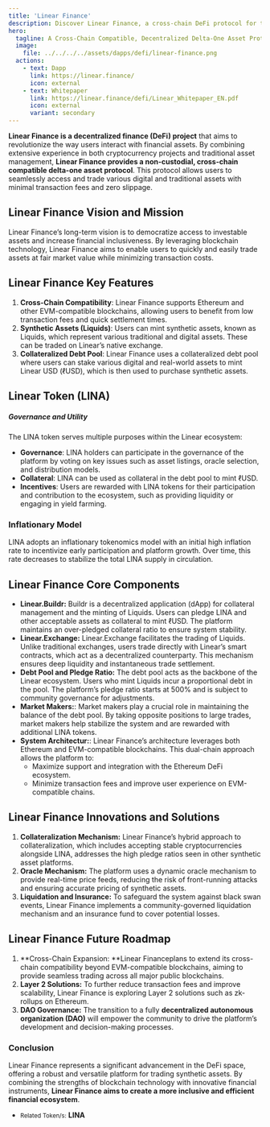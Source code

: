 ```yaml
---
title: 'Linear Finance'
description: Discover Linear Finance, a cross-chain DeFi protocol for trading synthetic assets with low fees and deep liquidity.
hero:
  tagline: A Cross-Chain Compatible, Decentralized Delta-One Asset Protocol.
  image: 
    file: ../../../../assets/dapps/defi/linear-finance.png
  actions:
    - text: Dapp
      link: https://linear.finance/
      icon: external
    - text: Whitepaper
      link: https://linear.finance/defi/Linear_Whitepaper_EN.pdf
      icon: external
      variant: secondary
---
```


**Linear Finance is a decentralized finance (DeFi) project** that aims to revolutionize the way users interact with financial assets. By combining extensive experience in both cryptocurrency projects and traditional asset management, **Linear Finance provides a non-custodial, cross-chain compatible delta-one asset protocol**. This protocol allows users to seamlessly access and trade various digital and traditional assets with minimal transaction fees and zero slippage.

## Linear Finance **Vision and Mission**
Linear Finance’s long-term vision is to democratize access to investable assets and increase financial inclusiveness. By leveraging blockchain technology, Linear Finance aims to enable users to quickly and easily trade assets at fair market value while minimizing transaction costs.

## Linear Finance Key Features
1. **Cross-Chain Compatibility**: Linear Finance supports Ethereum and other EVM-compatible blockchains, allowing users to benefit from low transaction fees and quick settlement times.
2. **Synthetic Assets (Liquids)**: Users can mint synthetic assets, known as Liquids, which represent various traditional and digital assets. These can be traded on Linear’s native exchange.
3. **Collateralized Debt Pool**: Linear Finance uses a collateralized debt pool where users can stake various digital and real-world assets to mint Linear USD (ℓUSD), which is then used to purchase synthetic assets.

## Linear Token (LINA)
##### Governance and Utility

The LINA token serves multiple purposes within the Linear ecosystem:
- **Governance**: LINA holders can participate in the governance of the platform by voting on key issues such as asset listings, oracle selection, and distribution models.
- **Collateral**: LINA can be used as collateral in the debt pool to mint ℓUSD.
- **Incentives**: Users are rewarded with LINA tokens for their participation and contribution to the ecosystem, such as providing liquidity or engaging in yield farming.

### Inflationary Model
LINA adopts an inflationary tokenomics model with an initial high inflation rate to incentivize early participation and platform growth. Over time, this rate decreases to stabilize the total LINA supply in circulation.

## Linear Finance Core Components
- **Linear.Buildr:** Buildr is a decentralized application (dApp) for collateral management and the minting of Liquids. Users can pledge LINA and other acceptable assets as collateral to mint ℓUSD. The platform maintains an over-pledged collateral ratio to ensure system stability.
- **Linear.Exchange:** Linear.Exchange facilitates the trading of Liquids. Unlike traditional exchanges, users trade directly with Linear’s smart contracts, which act as a decentralized counterparty. This mechanism ensures deep liquidity and instantaneous trade settlement.
- **Debt Pool and Pledge Ratio:** The debt pool acts as the backbone of the Linear ecosystem. Users who mint Liquids incur a proportional debt in the pool. The platform’s pledge ratio starts at 500% and is subject to community governance for adjustments.
- **Market Makers:**: Market makers play a crucial role in maintaining the balance of the debt pool. By taking opposite positions to large trades, market makers help stabilize the system and are rewarded with additional LINA tokens.
- **System Architectur:**: Linear Finance’s architecture leverages both Ethereum and EVM-compatible blockchains. This dual-chain approach allows the platform to:
    - Maximize support and integration with the Ethereum DeFi ecosystem.
    - Minimize transaction fees and improve user experience on EVM-compatible chains.

## Linear Finance Innovations and Solutions
1. **Collateralization Mechanism:** Linear Finance’s hybrid approach to collateralization, which includes accepting stable cryptocurrencies alongside LINA, addresses the high pledge ratios seen in other synthetic asset platforms.
2. **Oracle Mechanism:** The platform uses a dynamic oracle mechanism to provide real-time price feeds, reducing the risk of front-running attacks and ensuring accurate pricing of synthetic assets.
3. **Liquidation and Insurance:** To safeguard the system against black swan events, Linear Finance implements a community-governed liquidation mechanism and an insurance fund to cover potential losses.

## Linear Finance Future Roadmap
1. **Cross-Chain Expansion: **Linear Financeplans to extend its cross-chain compatibility beyond EVM-compatible blockchains, aiming to provide seamless trading across all major public blockchains.
2. **Layer 2 Solutions:** To further reduce transaction fees and improve scalability, Linear Finance is exploring Layer 2 solutions such as zk-rollups on Ethereum.
3. **DAO Governance:** The transition to a fully **decentralized autonomous organization (DAO)** will empower the community to drive the platform’s development and decision-making processes.

### Conclusion
Linear Finance represents a significant advancement in the DeFi space, offering a robust and versatile platform for trading synthetic assets. By combining the strengths of blockchain technology with innovative financial instruments, **Linear Finance aims to create a more inclusive and efficient financial ecosystem**.

- <small>Related Token/s:</small> **LINA**

